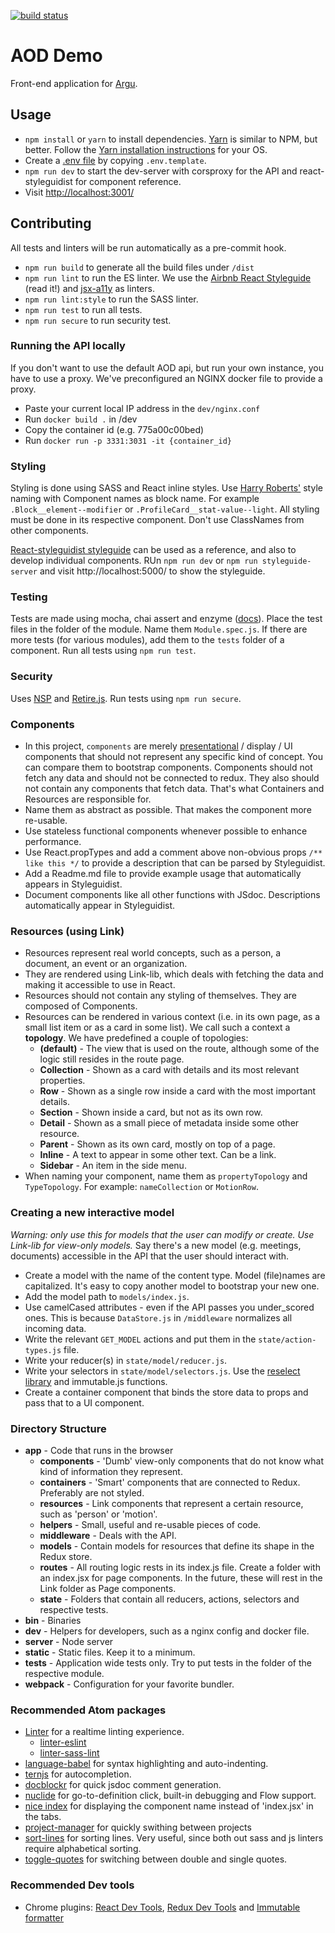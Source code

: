 [![build status](https://gitlab.com/argu/aod_demo/badges/master/build.svg)](https://gitlab.com/arguweb/aod_demo/commits/master)

# AOD Demo
Front-end application for [Argu](https://argu.co).

## Usage
- `npm install` or `yarn` to install dependencies. [Yarn](https://yarnpkg.com) is similar to NPM, but better. Follow the [Yarn installation instructions](https://yarnpkg.com/en/docs/install) for your OS.
- Create a [.env file](https://www.npmjs.com/package/dotenv) by copying `.env.template`.
- `npm run dev` to start the dev-server with corsproxy for the API and react-styleguidist for component reference.
- Visit [http://localhost:3001/](http://localhost:3001/)

## Contributing
All tests and linters will be run automatically as a pre-commit hook.
- `npm run build` to generate all the build files under `/dist`
- `npm run lint` to run the ES linter. We use the [Airbnb React Styleguide](https://github.com/airbnb/javascript/tree/master/react) (read it!) and [jsx-a11y](https://github.com/evcohen/eslint-plugin-jsx-a11y) as linters.
- `npm run lint:style` to run the SASS linter.
- `npm run test` to run all tests.
- `npm run secure` to run security test.

### Running the API locally
If you don't want to use the default AOD api, but run your own instance, you have to use a proxy. We've preconfigured an NGINX docker file to provide a proxy.

- Paste your current local IP address in the `dev/nginx.conf`
- Run `docker build .` in /dev
- Copy the container id (e.g. 775a00c00bed)
- Run `docker run -p 3331:3031 -it {container_id}`

### Styling
Styling is done using SASS and React inline styles. Use [Harry Roberts'](https://en.bem.info/methodology/naming-convention/#alternative-naming-schemes) style naming with Component names as block name. For example `.Block__element--modifier` or `.ProfileCard__stat-value--light`.
All styling must be done in its respective component. Don't use ClassNames from other components.

[React-styleguidist styleguide](https://github.com/sapegin/react-styleguidist) can be used as a reference, and also to develop individual components. RUn `npm run dev` or `npm run styleguide-server` and visit http://localhost:5000/ to show the styleguide.

### Testing
Tests are made using mocha, chai assert and enzyme ([docs](http://airbnb.io/enzyme/docs/api/index.html)). Place the test files in the folder of the module. Name them `Module.spec.js`. If there are more tests (for various modules), add them to the `tests` folder of a component. Run all tests using `npm run test`.

### Security
Uses [NSP](https://github.com/nodesecurity/nsp) and [Retire.js](https://github.com/RetireJS/retire.js). Run tests using `npm run secure`.

### Components
- In this project, `components` are merely [presentational](https://medium.com/@dan_abramov/smart-and-dumb-components-7ca2f9a7c7d0) / display / UI components that should not represent any specific kind of concept. You can compare them to bootstrap components. Components should not fetch any data and should not be connected to redux. They also should not contain any components that fetch data. That's what Containers and Resources are responsible for.
- Name them as abstract as possible. That makes the component more re-usable.
- Use stateless functional components whenever possible to enhance performance.
- Use React.propTypes and add a comment above non-obvious props `/** like this */` to provide a description that can be parsed by Styleguidist.
- Add a Readme.md file to provide example usage that automatically appears in Styleguidist.
- Document components like all other functions with JSdoc. Descriptions automatically appear in Styleguidist.

### Resources (using Link)
- Resources represent real world concepts, such as a person, a document, an event or an organization.
- They are rendered using Link-lib, which deals with fetching the data and making it accessible to use in React.
- Resources should not contain any styling of themselves. They are composed of Components.
- Resources can be rendered in various context (i.e. in its own page, as a small list item or as a card in some list). We call such a context a **topology**. We have predefined a couple of topologies:
  - **(default)** - The view that is used on the route, although some of the logic still resides in the route page.
  - **Collection** - Shown as a card with details and its most relevant properties.
  - **Row** - Shown as a single row inside a card with the most important details.
  - **Section** - Shown inside a card, but not as its own row.
  - **Detail** - Shown as a small piece of metadata inside some other resource.
  - **Parent** - Shown as its own card, mostly on top of a page.
  - **Inline** - A text to appear in some other text. Can be a link.
  - **Sidebar** - An item in the side menu.
- When naming your component, name them as `propertyTopology` and `TypeTopology`. For example: `nameCollection` or `MotionRow`.

### Creating a new interactive model
*Warning: only use this for models that the user can modify or create. Use Link-lib for view-only models.*
Say there's a new model (e.g. meetings, documents) accessible in the API that the user should interact with.

- Create a model with the name of the content type. Model (file)names are capitalized. It's easy to copy another model to bootstrap your new one.
- Add the model path to `models/index.js`.
- Use camelCased attributes - even if the API passes you under_scored ones. This is because `DataStore.js` in `/middleware` normalizes all incoming data.
- Write the relevant `GET_MODEL` actions and put them in the `state/action-types.js` file.
- Write your reducer(s) in `state/model/reducer.js`.
- Write your selectors in `state/model/selectors.js`. Use the [reselect library](https://github.com/reactjs/reselect) and immutable.js functions.
- Create a container component that binds the store data to props and pass that to a UI component.

### Directory Structure
* **app** - Code that runs in the browser
  * **components** - 'Dumb' view-only components that do not know what kind of information they represent.
  * **containers** - 'Smart' components that are connected to Redux. Preferably are not styled.
  * **resources** - Link components that represent a certain resource, such as 'person' or 'motion'.
  * **helpers** - Small, useful and re-usable pieces of code.
  * **middleware** - Deals with the API.
  * **models** - Contain models for resources that define its shape in the Redux store.
  * **routes** - All routing logic rests in its index.js file. Create a folder with an index.jsx for page components. In the future, these will rest in the Link folder as Page components.
  * **state** - Folders that contain all reducers, actions, selectors and respective tests.
* **bin** - Binaries
* **dev** - Helpers for developers, such as a nginx config and docker file.
* **server** - Node server
* **static** - Static files. Keep it to a minimum.
* **tests** - Application wide tests only. Try to put tests in the folder of the respective module.
* **webpack** - Configuration for your favorite bundler.

### Recommended Atom packages
- [Linter](https://atom.io/packages/linter) for a realtime linting experience.
  - [linter-eslint](https://atom.io/packages/linter-eslint)
  - [linter-sass-lint](https://atom.io/packages/linter-sass-lint)
- [language-babel](https://atom.io/packages/language-babel) for syntax highlighting and auto-indenting.
- [ternjs](https://atom.io/packages/atom-ternjs) for autocompletion.
- [docblockr](https://atom.io/packages/docblockr) for quick jsdoc comment generation.
- [nuclide](https://atom.io/packages/nuclide) for go-to-definition click, built-in debugging and Flow support.
- [nice index](https://atom.io/packages/nice-index) for displaying the component name instead of 'index.jsx' in the tabs.
- [project-manager](https://atom.io/packages/project-manager) for quickly swithing between projects
- [sort-lines](https://atom.io/packages/sort-lines) for sorting lines. Very useful, since both out sass and js linters require alphabetical sorting.
- [toggle-quotes](https://atom.io/packages/toggle-quotes) for switching between double and single quotes.

### Recommended Dev tools
- Chrome plugins: [React Dev Tools](https://chrome.google.com/webstore/detail/react-developer-tools/fmkadmapgofadopljbjfkapdkoienihi), [Redux Dev Tools](https://chrome.google.com/webstore/detail/redux-devtools/lmhkpmbekcpmknklioeibfkpmmfibljd) and [Immutable formatter](https://chrome.google.com/webstore/detail/immutablejs-object-format/hgldghadipiblonfkkicmgcbbijnpeog/related)
